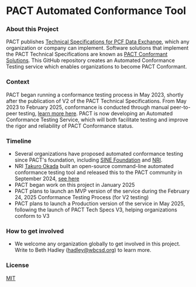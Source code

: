 # PACT Automated Conformance Tool

### About this Project
PACT publishes  [Technical Specifications for PCF Data Exchange](https://docs.carbon-transparency.org/v2/), which any organization or company can implement. Software solutions that implement the PACT Technical Specifications are known as [PACT Conformant Solutions](https://www.carbon-transparency.org/network). This GitHub repository creates an Automated Conformance Testing service which enables organizations to become PACT Conformant.

###  Context
PACT began running a conformance testing process in May 2023, shortly after the publication of V2 of the PACT Technical Specifications. From May 2023 to February 2025, conformance is conducted through manual peer-to-peer testing, [learn more here](https://www.carbon-transparency.org/guides/guide-join-pact-network). PACT is now developing an Automated Conformance Testing Service, which will both facilitate testing and improve the rigor and reliability of PACT Conformance status.

### Timeline
- Several organizations have proposed automated conformance testing since PACT's foundation, including [SINE Foundation](https://sine.foundation/) and [NRI](https://www.nri.com/en/index.html).
- NRI [Takuro Okada](mailto:t2-okada@nri.co.jp) built an open-source command-line automated conformance testing tool and released this to the PACT community in September 2024, [see here](https://github.com/wbcsd/pact-api-testbed)
- PACT began work on this project in January 2025
- PACT plans to launch an MVP version of the service during the February 24, 2025 Conformance Testing Process (for V2 testing)
- PACT plans to launch a Production version of the service in May 2025, following the launch of PACT Tech Specs V3, helping organizations conform to V3

### How to get involved
- We welcome any organization globally to get involved in this project. Write to Beth Hadley (hadley@wbcsd.org) to learn more.

### License
[MIT](https://opensource.org/license/mit)
